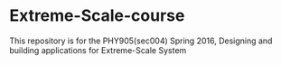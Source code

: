 # Extreme-Scale-course
This repository is for the PHY905(sec004) Spring 2016, Designing and building applications for Extreme-Scale System
